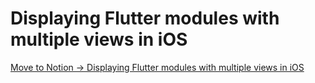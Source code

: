 # Displaying Flutter modules with multiple views in iOS



[Move to Notion -> Displaying Flutter modules with multiple views in iOS](https://www.notion.so/wingchhk/Displaying-Flutter-modules-with-multiple-views-in-iOS-0e199842629b4cc9a44abba7b0c3e56f)

